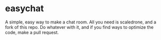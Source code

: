 # easychat
A simple, easy way to make a chat room. All you need is scaledrone, and a fork of this repo. Do whatever with it, and if you find ways to optimize the code, make a pull request.
